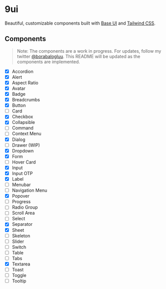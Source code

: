 # 9ui

Beautiful, customizable components built with [Base UI](https://base-ui.com/) and [Tailwind CSS](https://tailwindcss.com/).

## Components

> Note: The components are a work in progress. For updates, follow my twitter [@borabalogluu](https://x.com/borabalogluu). This README will be updated as the components are implemented.

- [x] Accordion
- [x] Alert
- [x] Aspect Ratio
- [x] Avatar
- [x] Badge
- [x] Breadcrumbs
- [x] Button
- [ ] Card
- [x] Checkbox
- [x] Collapsible
- [ ] Command
- [ ] Context Menu
- [x] Dialog
- [ ] Drawer (WIP)
- [x] Dropdown
- [x] Form
- [ ] Hover Card
- [x] Input
- [x] Input OTP
- [x] Label
- [ ] Menubar
- [ ] Navigation Menu
- [x] Popover
- [ ] Progress
- [ ] Radio Group
- [ ] Scroll Area
- [ ] Select
- [x] Separator
- [x] Sheet
- [ ] Skeleton
- [ ] Slider
- [ ] Switch
- [ ] Table
- [ ] Tabs
- [x] Textarea
- [ ] Toast
- [ ] Toggle
- [ ] Tooltip
